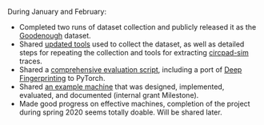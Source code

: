 During January and February:
- Completed two runs of dataset collection and publicly released it as the
  [Goodenough](https://github.com/pylls/padding-machines-for-tor/tree/master/dataset)
  dataset.
- Shared [updated
  tools](https://github.com/pylls/padding-machines-for-tor/tree/master/collect-traces)
  used to collect the dataset, as well as detailed steps for repeating the
  collection and tools for extracting
  [circpad-sim](https://github.com/pylls/circpad-sim) traces.
- Shared a [comprehensive evaluation
  script](https://github.com/pylls/padding-machines-for-tor/tree/master/evaluation),
  including a port of [Deep
  Fingerprinting](https://github.com/deep-fingerprinting/df) to PyTorch.
- Shared [an example machine](https://github.com/pylls/padding-machines-for-tor/blob/master/machines/hello-world.md) that was designed, implemented, evaluated, and documented (internal grant Milestone).
- Made good progress on effective machines, completion of the project during
  spring 2020 seems totally doable. Will be shared later.